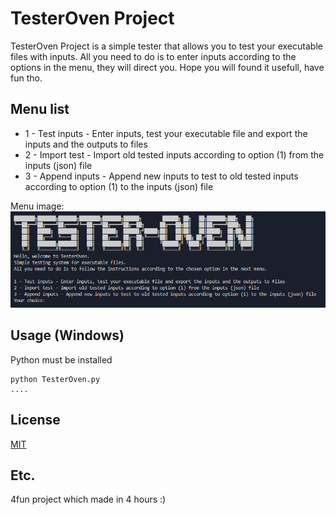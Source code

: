 # TesterOven Project

TesterOven Project is a simple tester that allows you to test your executable files with inputs.
All you need to do is to enter inputs according to the options in the menu, they will direct you.
Hope you will found it usefull, have fun tho.

## Menu list

* 1 - Test inputs - Enter inputs, test your executable file and export the inputs and the outputs to files
* 2 - Import test - Import old tested inputs according to option (1) from the inputs (json) file
* 3 - Append inputs - Append new inputs to test to old tested inputs according to option (1) to the inputs (json) file

Menu image:  
![Menu image](ReadmeStatics/menu.png)

## Usage (Windows)

Python must be installed

```
python TesterOven.py
....
```
## License
[MIT](https://choosealicense.com/licenses/mit/)

## Etc.
4fun project which made in 4 hours :)
